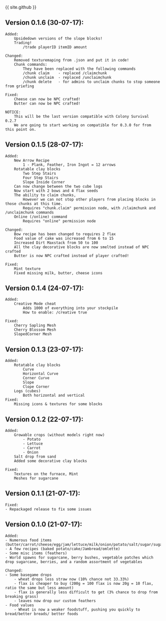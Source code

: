 {{ site.github }}


Version 0.1.6 (30-07-17):
-------------------------------------
```
Added:
	Upsidedown versions of the slope blocks!
	Trading!
		/trade playerID itemID amount
	
Changed:
	Removed texturemaping from .json and put it in code!
	Chunk commands:
		They have been replaced with the following commands
		/chunk claim	- replaced /claimchunk
		/chunk unclaim	- replaced /unclaimchunk
		/chunk delete	- for admins to unclaim chunks to stop someone from griefing
	
Fixed:
	Cheese can now be NPC crafted!
	Butter can now be NPC crafted!
	
NOTICE: 
	This will be the last version compatible with Colony Survival 0.2.7
	We are going to start working on compatible for 0.3.0 for from this point on.
```

Version 0.1.5 (28-07-17):
-------------------------------------
```
Added:
	New Arrow Recipe
		1 - Plank, Feather, Iron Ingot = 12 arrows
	Rotatable clay blocks
		Two Step Stairs
		Four Step Stairs
		Slope Inside Corner
	Can now change between the two cube logs
	Now start with 2 bows and 4 flax seeds
	The ability to claim chunks, 
		However we can not stop other players from placing blocks in those chunks at this time.
		Requires "chunk.claim" permission node, with /claimchunk and /unclaimchunk commands
	Online (/online) command
		Requires "online" permission node

Changed:
	Bow recipe has been changed to requires 2 flax
	Food value of cake was increased from 6 to 15
	Increased Dirt Maxstack from 50 to 100
	All the clay decorative blocks are now smelted instead of NPC crafted
	Butter is now NPC crafted instead of player crafted!

Fixed:
	Mint texture
	Fixed missing milk, butter, cheese icons
```

Version 0.1.4 (24-07-17):
-------------------------------------
```
Added:
	Creative Mode cheat
		Adds 1000 of everything into your stockpile
		How to enable: /creative true
		
Fixed:
	Cherry Sapling Mesh
	Cherry Blossom Mesh
	SlopedCorner Mesh
```

Version 0.1.3 (23-07-17):
-------------------------------------
```
Added:
	Rotatable clay blocks
		Curve
		Horizontal Curve
		Corner Curve
		Slope
		Clope Corner
	Logs (cubes)
		Both horizontal and vertical
Fixed:
	Missing icons & textures for some blocks
```

Version 0.1.2 (22-07-17):
-------------------------------------
```
Added:
	Growable crops (without models right now)
		- Potato
		- Lettuce
		- Carrot
		- Onion
	Salt drop from sand
	Added some decorative clay blocks

Fixed:
	Textures on the furnace, Mint
	Meshes for sugarcane
```

Version 0.1.1 (21-07-17):
-------------------------------------
```
Fixed:
- Repackaged release to fix some issues
```

Version 0.1.0 (21-07-17):
-------------------------------------
```
Added:
- Numerous food items (butter/carrot/cheese/egg/jam/lettuce/milk/onion/potato/salt/sugar/sugarcane)
- A few recipes (baked potato/cake/Jambread/omlette)
- Some misc items (feathers)
- World spawns for sugarcane, berry bushes, vegetable patches which drop sugarcane, berries, and a random assortment of vegetables

Changed:
- Some basegame drops 
	- wheat drops less straw now (10% chance not 33.33%)
	- flax is cheaper to buy (200g = 100 flax is now 20g = 10 flax, ratio the same but less amount)
	- flax is generally less difficult to get (3% chance to drop from breaking grass)
	- leaves now drop our custom feathers
- Food values
	- Wheat is now a weaker foodstuff, pushing you quickly to bread/better breads/ better foods
```

